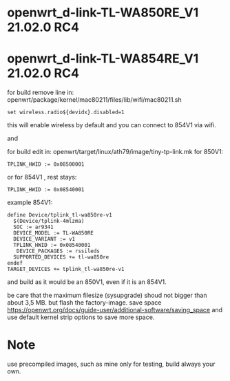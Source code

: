 # openwrt_d-link-TL-WA850RE_V1 21.02.0 RC4
# openwrt_d-link-TL-WA854RE_V1 21.02.0 RC4

for build remove line in:
openwrt/package/kernel/mac80211/files/lib/wifi/mac80211.sh

    set wireless.radio${devidx}.disabled=1

this will enable wireless by default and you can connect to 854V1 via wifi.

and

for build edit in: openwrt/target/linux/ath79/image/tiny-tp-link.mk
for 850V1:

    TPLINK_HWID := 0x08500001  
    
or for 854V1  , rest stays:

    TPLINK_HWID := 0x08540001

example 854V1:

    define Device/tplink_tl-wa850re-v1
      $(Device/tplink-4mlzma)
      SOC := ar9341
      DEVICE_MODEL := TL-WA850RE
      DEVICE_VARIANT := v1
      TPLINK_HWID := 0x08540001
       DEVICE_PACKAGES := rssileds
      SUPPORTED_DEVICES += tl-wa850re
    endef
    TARGET_DEVICES += tplink_tl-wa850re-v1
 
and build as it would be an 850V1, even if it is an 854V1.

be care that the maximum filesize (sysupgrade) shoud not bigger than about 3,5 MB. but flash the factory-image.
save space https://openwrt.org/docs/guide-user/additional-software/saving_space and use default kernel strip options to save more space.


# Note
use precompiled images, such as mine only for testing, build always your own.



